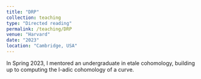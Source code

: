 ```yaml
---
title: "DRP"
collection: teaching
type: "Directed reading"
permalink: /teaching/DRP
venue: "Harvard"
date: "2023"
location: "Cambridge, USA"
---
```


In Spring 2023, I mentored an undergraduate in etale cohomology, building up to computing the l-adic cohomology of a curve.